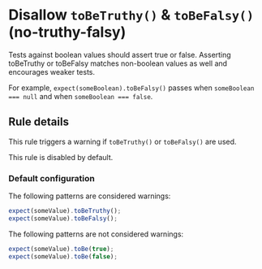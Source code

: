 # Disallow `toBeTruthy()` & `toBeFalsy()` (no-truthy-falsy)

Tests against boolean values should assert true or false. Asserting toBeTruthy
or toBeFalsy matches non-boolean values as well and encourages weaker tests.

For example, `expect(someBoolean).toBeFalsy()` passes when
`someBoolean === null` and when `someBoolean === false`.

## Rule details

This rule triggers a warning if `toBeTruthy()` or `toBeFalsy()` are used.

This rule is disabled by default.

### Default configuration

The following patterns are considered warnings:

```js
expect(someValue).toBeTruthy();
expect(someValue).toBeFalsy();
```

The following patterns are not considered warnings:

```js
expect(someValue).toBe(true);
expect(someValue).toBe(false);
```
